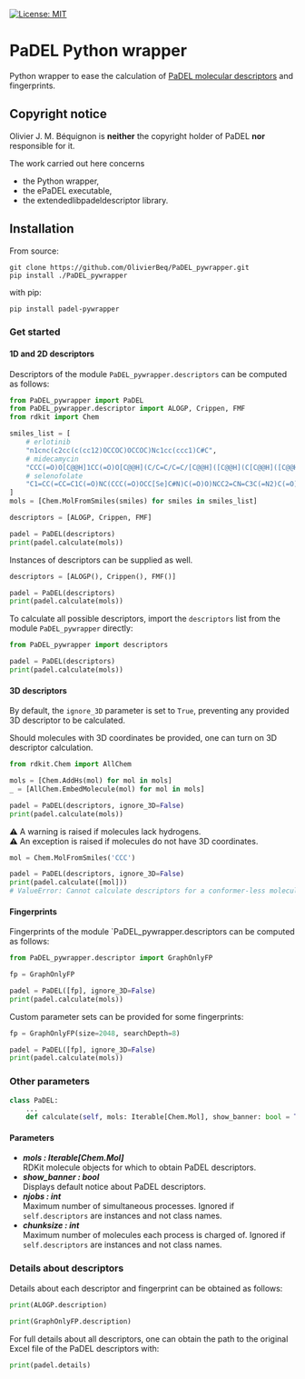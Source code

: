 [![License: MIT](https://img.shields.io/badge/License-MIT-yellow.svg)](https://opensource.org/licenses/MIT)

# PaDEL Python wrapper

Python wrapper to ease the calculation of [PaDEL molecular descriptors](https://doi.org/10.1002/jcc.21707) and fingerprints.

## Copyright notice

Olivier J. M. Béquignon is **neither** the copyright holder of PaDEL **nor** responsible for it.

The work carried out here concerns
- the Python wrapper, 
- the ePaDEL executable,
- the extendedlibpadeldescriptor library. 

## Installation

From source:

    git clone https://github.com/OlivierBeq/PaDEL_pywrapper.git
    pip install ./PaDEL_pywrapper

with pip:

```bash
pip install padel-pywrapper
```

### Get started

#### 1D and 2D descriptors

Descriptors of the module `PaDEL_pywrapper.descriptors` can be computed as follows:

```python
from PaDEL_pywrapper import PaDEL
from PaDEL_pywrapper.descriptor import ALOGP, Crippen, FMF
from rdkit import Chem

smiles_list = [
    # erlotinib
    "n1cnc(c2cc(c(cc12)OCCOC)OCCOC)Nc1cc(ccc1)C#C",
    # midecamycin
    "CCC(=O)O[C@@H]1CC(=O)O[C@@H](C/C=C/C=C/[C@@H]([C@@H](C[C@@H]([C@@H]([C@H]1OC)O[C@H]2[C@@H]([C@H]([C@@H]([C@H](O2)C)O[C@H]3C[C@@]([C@H]([C@@H](O3)C)OC(=O)CC)(C)O)N(C)C)O)CC=O)C)O)C",
    # selenofolate
    "C1=CC(=CC=C1C(=O)NC(CCC(=O)OCC[Se]C#N)C(=O)O)NCC2=CN=C3C(=N2)C(=O)NC(=N3)N",
]
mols = [Chem.MolFromSmiles(smiles) for smiles in smiles_list]

descriptors = [ALOGP, Crippen, FMF]

padel = PaDEL(descriptors)
print(padel.calculate(mols))
```

Instances of descriptors can be supplied as well.

```python
descriptors = [ALOGP(), Crippen(), FMF()]

padel = PaDEL(descriptors)
print(padel.calculate(mols))
```

To calculate all possible descriptors, import the `descriptors` list from the module `PaDEL_pywrapper` directly:


```python
from PaDEL_pywrapper import descriptors

padel = PaDEL(descriptors)
print(padel.calculate(mols))
```

#### 3D descriptors

By default, the `ignore_3D` parameter is set to `True`, preventing any provided 3D descriptor to be calculated.

Should molecules with 3D coordinates be provided, one can turn on 3D descriptor calculation.

```python
from rdkit.Chem import AllChem

mols = [Chem.AddHs(mol) for mol in mols]
_ = [AllChem.EmbedMolecule(mol) for mol in mols]

padel = PaDEL(descriptors, ignore_3D=False)
print(padel.calculate(mols))
```

:warning: A warning is raised if molecules lack hydrogens.<br/>
:warning: An exception is raised if molecules do not have 3D coordinates.

```python
mol = Chem.MolFromSmiles('CCC')

padel = PaDEL(descriptors, ignore_3D=False)
print(padel.calculate([mol]))
# ValueError: Cannot calculate descriptors for a conformer-less molecule
```

#### Fingerprints


Fingerprints of the module `PaDEL_pywrapper.descriptors can be computed as follows:

```python
from PaDEL_pywrapper.descriptor import GraphOnlyFP

fp = GraphOnlyFP

padel = PaDEL([fp], ignore_3D=False)
print(padel.calculate(mols))
```

Custom parameter sets can be provided for some fingerprints:

```python
fp = GraphOnlyFP(size=2048, searchDepth=8)

padel = PaDEL([fp], ignore_3D=False)
print(padel.calculate(mols))
```

### Other parameters

```python
class PaDEL:
    ...
    def calculate(self, mols: Iterable[Chem.Mol], show_banner: bool = True, njobs: int = 1, chunksize: int = 100):
```

#### Parameters

- ***mols  : Iterable[Chem.Mol]***  
  RDKit molecule objects for which to obtain PaDEL descriptors.
- ***show_banner  : bool***  
  Displays default notice about PaDEL descriptors.
- ***njobs  : int***  
  Maximum number of simultaneous processes. Ignored if `self.descriptors` are instances and not class names.
- ***chunksize  : int***  
  Maximum number of molecules each process is charged of. Ignored if `self.descriptors` are instances and not class names.

### Details about descriptors


Details about each descriptor and fingerprint can be obtained as follows:

```python
print(ALOGP.description)

print(GraphOnlyFP.description)
```

For full details about all descriptors, one can obtain the path to the original Excel file of the PaDEL descriptors with:

```python
print(padel.details)
```
